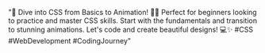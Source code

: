 

"🚀 Dive into CSS from Basics to Animation! 🎨🌈 Perfect for beginners looking to practice and master CSS skills. Start with the fundamentals and transition to stunning animations. Let's code and create beautiful designs! 💻✨ #CSS #WebDevelopment #CodingJourney"
